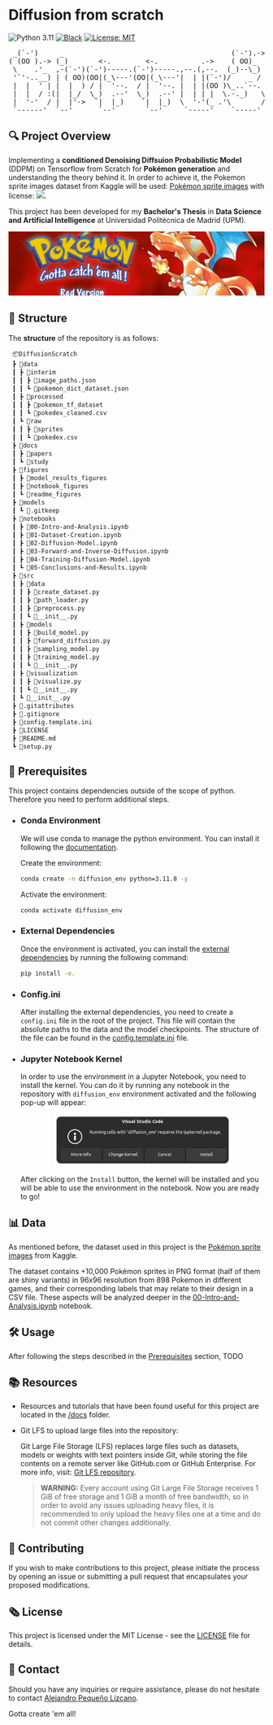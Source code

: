 # Diffusion from scratch

![Python 3.11](https://img.shields.io/badge/python-3.11-3776AB)
[![Black](https://img.shields.io/badge/code%20style-black-000000.svg)](https://github.com/psf/black)
[![License: MIT](https://img.shields.io/badge/License-MIT-yellow.svg)](https://opensource.org/licenses/MIT)

<pre>
 _(`-')     _                                       (`-').->  _                <-. (`-')_      (`-').->             (`-')  (`-')  _ (`-')               (`-').->
( (OO ).-> (_)       <-.        <-.          .->    ( OO)_   (_)         .->      \( OO) )     ( OO)_   _        <-.(OO )  (OO ).-/ ( OO).->  _         (OO )__ 
 \    .'_  ,-(`-')(`-')-----.(`-')-----.,--.(,--.  (_)--\_)  ,-(`-')(`-')----. ,--./ ,--/     (_)--\_)  \-,-----.,------,) / ,---.  /    '._  \-,-----.,--. ,'-'
 '`'-..__) | ( OO)(OO|(_\---'(OO|(_\---'|  | |(`-')/    _ /  | ( OO)( OO).-.  '|   \ |  |     /    _ /   |  .--./|   /`. ' | \ /`.\ |'--...__) |  .--./|  | |  |
 |  |  ' | |  |  ) / |  '--.  / |  '--. |  | |(OO )\_..`--.  |  |  )( _) | |  ||  . '|  |)    \_..`--.  /_) (`-')|  |_.' | '-'|_.' |`--.  .--'/_) (`-')|  `-'  |
 |  |  / :(|  |_/  \_)  .--'  \_)  .--' |  | | |  \.-._)   \(|  |_/  \|  |)|  ||  |\    |     .-._)   \ ||  |OO )|  .   .'(|  .-.  |   |  |   ||  |OO )|  .-.  |
 |  '-'  / |  |'->  `|  |_)    `|  |_)  \  '-'(_ .'\       / |  |'->  '  '-'  '|  | \   |     \       /(_'  '--'\|  |\  \  |  | |  |   |  |  (_'  '--'\|  | |  |
 `------'  `--'      `--'       `--'     `-----'    `-----'  `--'      `-----' `--'  `--'      `-----'    `-----'`--' '--' `--' `--'   `--'     `-----'`--' `--'
</pre>

## :mag: Project Overview

Implementing a **conditioned Denoising Diffsuion Probabilistic Model** (DDPM) on Tensorflow from Scratch for **Pokémon generation** and understanding the theory behind it. In order to achieve it, the Pokemon sprite images dataset from Kaggle will be used: [Pokémon sprite images](https://www.kaggle.com/datasets/yehongjiang/pokemon-sprites-images) with license: <img src='https://licensebuttons.net/l/zero/1.0/80x15.png'>.

This project has been developed for my **Bachelor's Thesis** in **Data Science and Artificial Intelligence** at Universidad Politécnica de Madrid (UPM).

<div style=\"text-align:center\">
<img src='./figures/readme_figures/poke_red_diffusion_portada.webp'>
</div>

## :open_file_folder: Structure

The **structure** of the repository is as follows:

```tree
 📦DiffusionScratch
 ┣ 📂data
 ┃ ┣ 📂interim
 ┃ ┃ ┣ 📜image_paths.json
 ┃ ┃ ┗ 📜pokemon_dict_dataset.json
 ┃ ┣ 📂processed
 ┃ ┃ ┣ 📂pokemon_tf_dataset
 ┃ ┃ ┗ 📜pokedex_cleaned.csv
 ┃ ┗ 📂raw
 ┃ ┃ ┣ 📂sprites
 ┃ ┃ ┗ 📜pokedex.csv
 ┣ 📂docs
 ┃ ┣ 📂papers
 ┃ ┗ 📂study
 ┣ 📂figures
 ┃ ┣ 📂model_results_figures
 ┃ ┣ 📂notebook_figures
 ┃ ┗ 📂readme_figures
 ┣ 📂models
 ┃ ┗ 📜.gitkeep
 ┣ 📂notebooks
 ┃ ┣ 📜00-Intro-and-Analysis.ipynb
 ┃ ┣ 📜01-Dataset-Creation.ipynb
 ┃ ┣ 📜02-Diffusion-Model.ipynb
 ┃ ┣ 📜03-Forward-and-Inverse-Diffusion.ipynb
 ┃ ┣ 📜04-Training-Diffusion-Model.ipynb
 ┃ ┗ 📜05-Conclusions-and-Results.ipynb
 ┣ 📂src
 ┃ ┣ 📂data
 ┃ ┃ ┣ 📜create_dataset.py
 ┃ ┃ ┣ 📜path_loader.py
 ┃ ┃ ┣ 📜preprocess.py
 ┃ ┃ ┗ 📜__init__.py
 ┃ ┣ 📂models
 ┃ ┃ ┣ 📜build_model.py
 ┃ ┃ ┣ 📜forward_diffusion.py
 ┃ ┃ ┣ 📜sampling_model.py
 ┃ ┃ ┣ 📜training_model.py
 ┃ ┃ ┗ 📜__init__.py
 ┃ ┣ 📂visualization
 ┃ ┃ ┣ 📜visualize.py
 ┃ ┃ ┗ 📜__init__.py
 ┃ ┗ 📜__init__.py
 ┣ 📜.gitattributes
 ┣ 📜.gitignore
 ┣ 📜config.template.ini
 ┣ 📜LICENSE
 ┣ 📜README.md
 ┗ 📜setup.py

```

## :rocket: Prerequisites

This project contains dependencies outside of the scope of python. Therefore you need to perform additional steps.

- ### Conda Environment
    We will use conda to manage the python environment. You can install it following the [documentation](https://docs.anaconda.com/free/miniconda/miniconda-install/).
    
    Create the environment:
    
    ```bash
    conda create -n diffusion_env python=3.11.8 -y
    ```
    
    Activate the environment:
    
    ```bash
    conda activate diffusion_env
    ```

- ### External Dependencies
    Once the environment is activated, you can install the [external dependencies](./setup.py) by running the following command:
    
    ```bash
    pip install -e.
    ```

- ### Config.ini
    After installing the external dependencies, you need to create a `config.ini` file in the root of the project. This file will contain the absolute paths to the data and the model checkpoints. The structure of the file can be found in the [config.template.ini](./config.template.ini) file.

- ### Jupyter Notebook Kernel
    In order to use the environment in a Jupyter Notebook, you need to install the kernel. You can do it by running any notebook in the repository with `diffusion_env` environment activated and the following pop-up will appear:
    
    <p align="center">
      <img src="./figures/readme_figures/install_ipykernel_package_ubuntu.png" width="350">
    </p>
    
    After clicking on the `Install` button, the kernel will be installed and you will be able to use the environment in the notebook. Now you are ready to go!

## :bar_chart: Data

As mentioned before, the dataset used in this project is the [Pokémon sprite images](https://www.kaggle.com/datasets/yehongjiang/pokemon-sprites-images) from Kaggle. 

The dataset contains +10,000 Pokémon sprites in PNG format (half of them are shiny variants) in 96x96 resolution from 898 Pokemon in different games, and their corresponding labels that may relate to their design in a CSV file. These aspects will be analyzed deeper in the [00-Intro-and-Analysis.ipynb](./notebooks/00-Intro-and-Analysis.ipynb) notebook.

## :hammer_and_wrench: Usage

After following the steps described in the [Prerequisites](https://github.com/AlejandroPqLz/DiffusionScratch#rocket-prerequisites) section, TODO


## :books: Resources
- Resources and tutorials that have been found useful for this project are located in the [/docs](./docs) folder.
- Git LFS to upload large files into the repository:

    Git Large File Storage (LFS) replaces large files such as datasets, models or weights with text pointers inside Git, while storing the file contents on a remote server like GitHub.com or GitHub Enterprise. 
    For more info, visit: [Git LFS repository](https://github.com/git-lfs/git-lfs/tree/main).
    
    > **WARNING:** Every account using Git Large File Storage receives 1 GiB of free storage and 1 GiB a month of free bandwidth, so in order to avoid any issues uploading heavy files, it is recommended to only upload the heavy files one at a time and do not commit other changes additionally.

## :seedling: Contributing

If you wish to make contributions to this project, please initiate the process by opening an issue or submitting a pull request that encapsulates your proposed modifications.

## :newspaper_roll: License

This project is licensed under the MIT License - see the [LICENSE](./LICENSE) file for details.

## :busts_in_silhouette: Contact

Should you have any inquiries or require assistance, please do not hesitate to contact [Alejandro Pequeño Lizcano](pq.lz.alejandro@gmail.com).

Gotta create 'em all!
